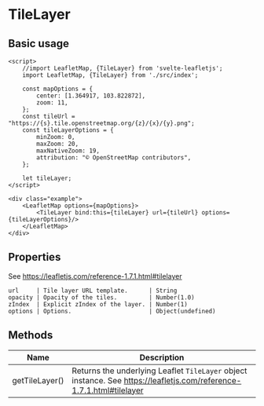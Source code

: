 # TileLayer

## Basic usage
```example height:400
<script>
    //import LeafletMap, {TileLayer} from 'svelte-leafletjs';
    import LeafletMap, {TileLayer} from './src/index';

    const mapOptions = {
        center: [1.364917, 103.822872],
        zoom: 11,
    };
    const tileUrl = "https://{s}.tile.openstreetmap.org/{z}/{x}/{y}.png";
    const tileLayerOptions = {
        minZoom: 0,
        maxZoom: 20,
        maxNativeZoom: 19,
        attribution: "© OpenStreetMap contributors",
    };

    let tileLayer;
</script>

<div class="example">
    <LeafletMap options={mapOptions}>
        <TileLayer bind:this={tileLayer} url={tileUrl} options={tileLayerOptions}/>
    </LeafletMap>
</div>
```

## Properties

See https://leafletjs.com/reference-1.7.1.html#tilelayer

```properties
url     | Tile layer URL template.      | String
opacity | Opacity of the tiles.         | Number(1.0)
zIndex  | Explicit zIndex of the layer. | Number(1)
options | Options.                      | Object(undefined)
```

## Methods

| Name           | Description |
|----------------|-------------|
| getTileLayer() | Returns the underlying Leaflet `TileLayer` object instance. See https://leafletjs.com/reference-1.7.1.html#tilelayer |
